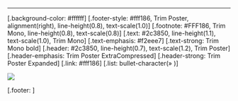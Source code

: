 

---
[.background-color: #ffffff]
[.footer-style: #fff186, Trim Poster, alignment(right), line-height(0.8), text-scale(1.0)]
[.footnote: #FFF186, Trim Mono, line-height(0.8), text-scale(0.8)]
[.text: #2c3850, line-height(1.1), text-scale(1.0), Trim Mono]
[.text-emphasis: #f2eee7]
[.text-strong: Trim Mono bold]
[.header: #2c3850, line-height(0.7), text-scale(1.2), Trim Poster]
[.header-emphasis: Trim Poster ExtraCompressed]
[.header-strong: Trim Poster Expanded]
[.link: #fff186]
[.list: bullet-character(» )]

![](images/)

[.footer: ]
